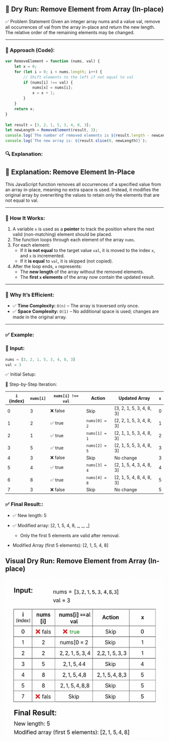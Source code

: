 ## 🧪 Dry Run: Remove Element from Array (In-place)

✅ Problem Statement
Given an integer array nums and a value val, remove all occurrences of val from the array in-place and return the new length. The relative order of the remaining elements may be changed.

---

### 🧠 Approach (Code):


```js
var RemoveElement = function (nums, val) {
    let x = 0;
    for (let i = 0; i < nums.length; i++) {
        // Shift elements to the left if not equal to val
        if (nums[i] !== val) {
            nums[x] = nums[i];
            x = x + 1;
        }
    }
    return x;
}

let result = [3, 2, 1, 5, 3, 4, 8, 3];
let newLength = RemoveElement(result, 3);
console.log(`The number of removed elements is ${result.length - newLength}`);
console.log(`The new array is: ${result.slice(0, newLength)}`);
```
### 🔍 Explanation:

## 📘 Explanation: Remove Element In-Place

This JavaScript function removes all occurrences of a specified value from an array in-place, meaning no extra space is used. Instead, it modifies the original array by overwriting the values to retain only the elements that are not equal to val.

---

### 🔧 How It Works:

1. A variable `x` is used as a **pointer** to track the position where the next valid (non-matching) element should be placed.
2. The function loops through each element of the array `nums`.
3. For each element:
   - If it **is not equal** to the target value `val`, it is moved to the index `x`, and `x` is incremented.
   - If it **is equal** to `val`, it is skipped (not copied).
4. After the loop ends, `x` represents:
   - The **new length** of the array without the removed elements.
   - The **first `x` elements** of the array now contain the updated result.

---

### 🧠 Why It’s Efficient:

- ✅ **Time Complexity:** `O(n)` – The array is traversed only once.
- ✅ **Space Complexity:** `O(1)` – No additional space is used; changes are made in the original array.

---

### ✅ Example:

### 🔧 Input:

```js
nums = [3, 2, 1, 5, 3, 4, 8, 3]
val = 3
```
✅ Initial Setup:


🔁 Step-by-Step Iteration:



| `i` (index) | `nums[i]` | `nums[i] !== val` | Action        | Updated Array             | `x` |
| ----------- | --------- | ----------------- | ------------- | ------------------------- | --- |
| 0           | 3         | ❌ false           | Skip          | \[3, 2, 1, 5, 3, 4, 8, 3] | 0   |
| 1           | 2         | ✅ true            | `nums[0] = 2` | \[2, 2, 1, 5, 3, 4, 8, 3] | 1   |
| 2           | 1         | ✅ true            | `nums[1] = 1` | \[2, 1, 1, 5, 3, 4, 8, 3] | 2   |
| 3           | 5         | ✅ true            | `nums[2] = 5` | \[2, 1, 5, 5, 3, 4, 8, 3] | 3   |
| 4           | 3         | ❌ false           | Skip          | No change                 | 3   |
| 5           | 4         | ✅ true            | `nums[3] = 4` | \[2, 1, 5, 4, 3, 4, 8, 3] | 4   |
| 6           | 8         | ✅ true            | `nums[4] = 8` | \[2, 1, 5, 4, 8, 4, 8, 3] | 5   |
| 7           | 3         | ❌ false           | Skip          | No change                 | 5   |

 ### ✅ Final Result::

- ✅ New length: 5

- ✅ Modified array: [2, 1, 5, 4, 8, _, _, _]

    - Only the first 5 elements are valid after removal.
    
- Modified Array (first 5 elements): [2, 1, 5, 4, 8]

## Visual Dry Run: Remove Element from Array (In-place)

![img](./REMOVE-ELEMENT.png)